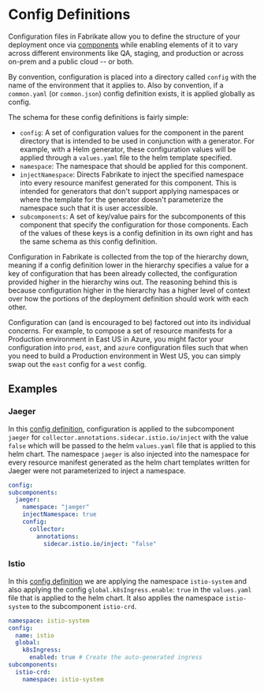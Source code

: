 # Config Definitions

Configuration files in Fabrikate allow you to define the structure of your
deployment once via [components](./component.md) while enabling elements of it
to vary across different environments like QA, staging, and production or across
on-prem and a public cloud -- or both.

By convention, configuration is placed into a directory called `config` with the
name of the environment that it applies to. Also by convention, if a
`common.yaml` (or `common.json`) config definition exists, it is applied
globally as config.

The schema for these config definitions is fairly simple:

- `config`: A set of configuration values for the component in the parent
  directory that is intended to be used in conjunction with a generator. For
  example, with a Helm generator, these configuration values will be applied
  through a `values.yaml` file to the helm template specified.
- `namespace`: The namespace that should be applied for this component.
- `injectNamespace`: Directs Fabrikate to inject the specified namespace into
  every resource manifest generated for this component. This is intended for
  generators that don't support applying namespaces or where the template for
  the generator doesn't parameterize the namespace such that it is user
  accessible.
- `subcomponents`: A set of key/value pairs for the subcomponents of this
  component that specify the configuration for those components. Each of the
  values of these keys is a config definition in its own right and has the same
  schema as this config definition.

Configuration in Fabrikate is collected from the top of the hierarchy down,
meaning if a config definition lower in the hierarchy specifies a value for a
key of configuration that has been already collected, the configuration provided
higher in the hierarchy wins out. The reasoning behind this is because
configuration higher in the hierarchy has a higher level of context over how the
portions of the deployment definition should work with each other.

Configuration can (and is encouraged to be) factored out into its individual
concerns. For example, to compose a set of resource manifests for a Production
environment in East US in Azure, you might factor your configuration into
`prod`, `east`, and `azure` configuration files such that when you need to build
a Production environment in West US, you can simply swap out the `east` config
for a `west` config.

## Examples

### Jaeger

In this
[config definition](https://github.com/bnookala/fabrikate-jaeger/blob/master/config/common.yaml),
configuration is applied to the subcomponent `jaeger` for
`collector.annotations.sidecar.istio.io/inject` with the value `false` which
will be passed to the helm `values.yaml` file that is applied to this helm
chart. The namespace `jaeger` is also injected into the namespace for every
resource manifest generated as the helm chart templates written for Jaeger were
not parameterized to inject a namespace.

```yaml
config:
subcomponents:
  jaeger:
    namespace: "jaeger"
    injectNamespace: true
    config:
      collector:
        annotations:
          sidecar.istio.io/inject: "false"
```

### Istio

In this
[config definition](https://github.com/evanlouie/fabrikate-istio/blob/master/config/common.yaml)
we are applying the namespace `istio-system` and also applying the config
`global.k8sIngress.enable`: `true` in the `values.yaml` file that is applied to
the helm chart. It also applies the namespace `istio-system` to the subcomponent
`istio-crd`.

```yaml
namespace: istio-system
config:
  name: istio
  global:
    k8sIngress:
      enabled: true # Create the auto-generated ingress
subcomponents:
  istio-crd:
    namespace: istio-system
```
